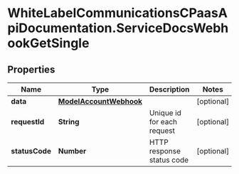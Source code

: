 # WhiteLabelCommunicationsCPaasApiDocumentation.ServiceDocsWebhookGetSingle

## Properties

Name | Type | Description | Notes
------------ | ------------- | ------------- | -------------
**data** | [**ModelAccountWebhook**](ModelAccountWebhook.md) |  | [optional] 
**requestId** | **String** | Unique id for each request | [optional] 
**statusCode** | **Number** | HTTP response status code | [optional] 


